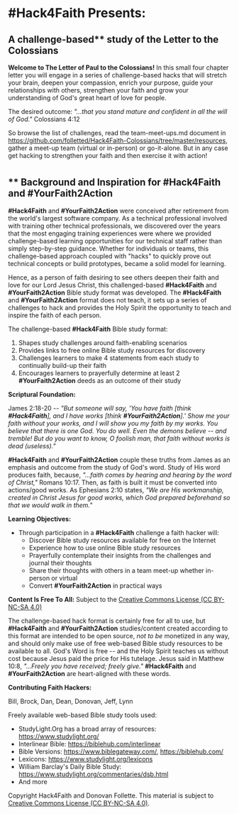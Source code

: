 # #Hack4Faith Presents:

## A challenge-based** study of the Letter to the Colossians 

**Welcome to The Letter of Paul to the Colossians!** In this small four chapter letter you will engage in a series of challenge-based hacks that will stretch your brain, deepen your compassion, enrich your purpose, guide your relationships with others, strengthen your faith and grow your understanding of God's great heart of love for people.

The desired outcome: *"...that you stand mature and confident in all the will of God."* Colossians 4:12

So browse the list of challenges, read the team-meet-ups.md document in https://github.com/folletted/Hack4Faith-Colossians/tree/master/resources, gather a meet-up team (virtual or in-person) or go-it-alone. But in any case get hacking to strengthen your faith and then exercise it with action!



# 
## ** Background and Inspiration for #Hack4Faith and #YourFaith2Action

**#Hack4Faith** and **#YourFaith2Action** were conceived after retirement from the world's largest software company. As a technical professional involved with training other technical professionals, we discovered over the years that the most engaging training experiences were where we provided challenge-based learning opportunities for our technical staff rather than simply step-by-step guidance. Whether for individuals or teams, this challenge-based approach coupled with "hacks" to quickly prove out technical concepts or build prototypes, became a solid model for learning.

Hence, as a person of faith desiring to see others deepen their faith and love for our Lord Jesus Christ, this challenged-based **#Hack4Faith** and **#YourFaith2Action** Bible study format was developed. The **#Hack4Faith** and **#YourFaith2Action** format does not teach, it sets up a series of challenges to hack and provides the Holy Spirit the opportunity to teach and inspire the faith of each person. 

The challenge-based **#Hack4Faith** Bible study format:
1. Shapes study challenges around faith-enabling scenarios
1. Provides links to free online Bible study resources for discovery
1. Challenges learners to make 4 statements from each study to continually build-up their faith
1. Encourages learners to prayerfully determine at least 2 **#YourFaith2Action** deeds as an outcome of their study

**Scriptural Foundation:**

James 2:18-20 -- *"But someone will say, 'You have faith [think **#Hack4Faith**], and I have works [think **#YourFaith2Action**].' Show me your faith without your works, and I will show you my faith by my works. You believe that there is one God. You do well. Even the demons believe -- and tremble! But do you want to know, O foolish man, that faith without works is dead (useless)."*

**#Hack4Faith** and **#YourFaith2Action** couple these truths from James as an emphasis and outcome from the study of God's word. Study of His word produces faith, because, *"…faith comes by hearing and hearing by the word of Christ,"* Romans 10:17. Then, as faith is built it must be converted into actions/good works. As Ephesians 2:10 states, *"We are His workmanship, created in Christ Jesus for good works, which God prepared beforehand so that we would walk in them."*

**Learning Objectives:**
- Through participation in a **#Hack4Faith** challenge a faith hacker will:
    - Discover Bible study resources available for free on the Internet
    - Experience how to use online Bible study resources
    - Prayerfully contemplate their insights from the challenges and journal their thoughts
    - Share their thoughts with others in a team meet-up whether in-person or virtual
    - Convert **#YourFaith2Action** in practical ways

**Content Is Free To All:** Subject to the [Creative Commons License (CC BY-NC-SA 4.0)](https://creativecommons.org/licenses/by-nc-sa/4.0/)

The challenge-based hack format is certainly free for all to use, but **#Hack4Faith** and **#YourFaith2Action** studies/content created according to this format are intended to be open source, *not to be* monetized in any way, and should only make use of free web-based Bible study resources to be available to all. God's Word is free -- and the Holy Spirit teaches us without cost because Jesus paid the price for His tutelage. Jesus said in Matthew 10:8, *"…Freely you have received; freely give."* **#Hack4Faith** and **#YourFaith2Action** are heart-aligned with these words.

**Contributing Faith Hackers:**

Bill, Brock, Dan, Dean, Donovan, Jeff, Lynn

Freely available web-based Bible study tools used:
- StudyLight.Org has a broad array of resources: https://www.studylight.org/
- Interlinear Bible: https://biblehub.com/interlinear
- Bible Versions: https://www.biblegateway.com/, https://biblehub.com/
- Lexicons: https://www.studylight.org/lexicons
- William Barclay's Daily Bible Study: https://www.studylight.org/commentaries/dsb.html
- And more


Copyright Hack4Faith and Donovan Follette. This material is subject to [Creative Commons License (CC BY-NC-SA 4.0)](https://creativecommons.org/licenses/by-nc-sa/4.0/).
